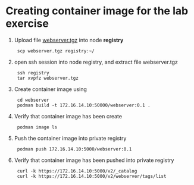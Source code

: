 # Creating container image for the lab exercise

1. Upload  file [webserver.tgz](webserver.tgs) into node **registry**

        scp webserver.tgz registry:~/

3. open ssh session into node registry, and extract file webserver.tgz

        ssh registry
        tar xvpfz webserver.tgz 


4. Create container image using 

        cd webserver
        podman build -t 172.16.14.10:50000/webserver:0.1 .

5. Verify that container image has been create

        podman image ls

7. Push the container image into private registry

        podman push 172.16.14.10:5000/webserver:0.1
        
8. Verify that container image has been pushed into private registry

        curl -k https://172.16.14.10:5000/v2/_catalog
        curl -k https://172.16.14.10:5000/v2/webserver/tags/list